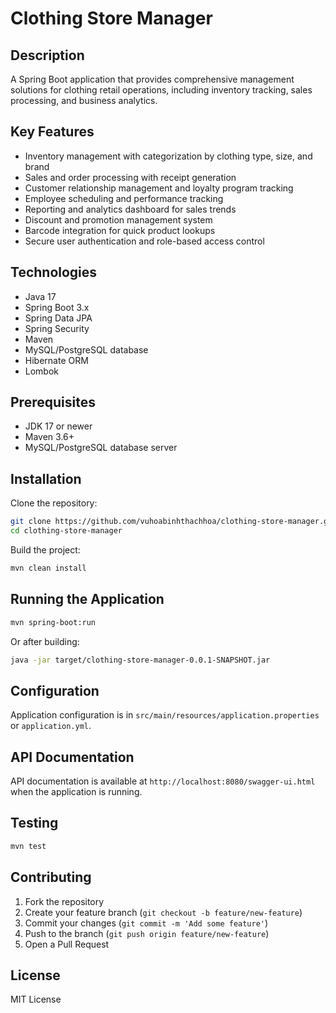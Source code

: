 # Clothing Store Manager

## Description
A Spring Boot application that provides comprehensive management solutions for clothing retail operations, including inventory tracking, sales processing, and business analytics.

## Key Features
- Inventory management with categorization by clothing type, size, and brand
- Sales and order processing with receipt generation
- Customer relationship management and loyalty program tracking
- Employee scheduling and performance tracking
- Reporting and analytics dashboard for sales trends
- Discount and promotion management system
- Barcode integration for quick product lookups
- Secure user authentication and role-based access control

## Technologies
- Java 17
- Spring Boot 3.x
- Spring Data JPA
- Spring Security
- Maven
- MySQL/PostgreSQL database
- Hibernate ORM
- Lombok

## Prerequisites
- JDK 17 or newer
- Maven 3.6+
- MySQL/PostgreSQL database server

## Installation

Clone the repository:
```bash
git clone https://github.com/vuhoabinhthachhoa/clothing-store-manager.git
cd clothing-store-manager
```

Build the project:
```bash
mvn clean install
```

## Running the Application

```bash
mvn spring-boot:run
```

Or after building:
```bash
java -jar target/clothing-store-manager-0.0.1-SNAPSHOT.jar
```

## Configuration
Application configuration is in `src/main/resources/application.properties` or `application.yml`.

## API Documentation
API documentation is available at `http://localhost:8080/swagger-ui.html` when the application is running.

## Testing
```bash
mvn test
```

## Contributing
1. Fork the repository
2. Create your feature branch (`git checkout -b feature/new-feature`)
3. Commit your changes (`git commit -m 'Add some feature'`)
4. Push to the branch (`git push origin feature/new-feature`)
5. Open a Pull Request

## License
MIT License
